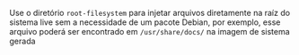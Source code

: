 Use o diretório `root-filesystem` para injetar arquivos diretamente na raíz do sistema live sem a necessidade de um pacote Debian, por exemplo, esse arquivo poderá ser encontrado em `/usr/share/docs/` na imagem de sistema gerada
